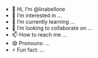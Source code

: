 - 👋 Hi, I’m @linabellone
- 👀 I’m interested in ...
- 🌱 I’m currently learning ...
- 💞️ I’m looking to collaborate on ...
- 📫 How to reach me ...
- 😄 Pronouns: ...
- ⚡ Fun fact: ...

<!---
linabellone/linabellone is a ✨ special ✨ repository because its `README.md` (this file) appears on your GitHub profile.
You can click the Preview link to take a look at your changes.
--->
